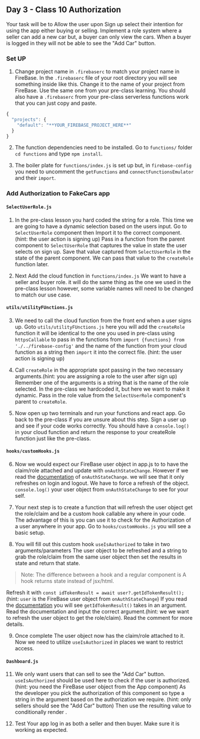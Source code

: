 

## Day 3 - Class 10 Authorization

Your task will be to Allow the user upon Sign up select their intention for using the app either buying or selling. Implement a role system where a seller can add a new car but, a buyer can only view the cars. When a buyer is logged in they will not be able to see the "Add Car" button.

### Set UP
1. Change project name in `.firebaserc`  to match your project name in FireBase. In the `.firebaserc` file of your root directory you will see something inside like this. Change it to the name of your project from FireBase. Use the same one from your pre-class learning. You should also have a `.firebaserc` from your pre-class serverless functions work that you can just copy and paste.

```javascript
{
  "projects": {
    "default": "**YOUR_FIREBASE_PROJECT_HERE**"
  }
}

```

2. The function dependencies need to be installed. Go to `functions/` folder `cd functions` and type `npm install`.

3. The boiler plate for `functions/index.js` is set up but, in `firebase-config` you need to uncomment the `getFunctions` and `connectFunctionsEmulator` and their `import`.

### Add Authorization to FakeCars app

#### `SelectUserRole.js`

1. In the pre-class lesson you hard coded the string for a role. This time we are going to have a dynamic selection based on the users input. Go to `SelectUserRole` component then Import it to the correct component.(hint: the user action is signing up)  Pass in a function from the parent component to `SelectUserRole`  that captures the value in state the user selects on sign up. Save that value captured from `SelectUserRole` in the state of the parent component. We can pass that value to the `createRole` function later.

2. Next Add the cloud function in `functions/index.js` We want to have a seller and buyer role. it will do the same thing as the one we used in the pre-class lesson however, some variable names will need to be changed to match our use case.

#### `utils/utilityFUnctions.js`

3. We need to call the cloud function from the front end when a user signs up. Goto `utils/utilityFUnctions.js` here you will add the `createRole` function it will be identical to the one you used in pre-class using `httpsCallable` to pass in the functions from `import {functions} from './../firebase-config'` and the name of the function from your
cloud function as a string then `import` it into the correct file. (hint: the user action is signing up)

4. Call `createRole` in the appropriate spot passing in the two necessary arguments.(hint: you are assigning a role to the user after sign up) Remember one of the arguments is a string that is the name of the role selected. In the pre-class we hardcoded it, but here we want to make it dynamic. Pass in the role value from the `SelectUserRole` component's parent to `createRole`.

5. Now open up two terminals and run your functions and react app. Go back to the pre-class if you are unsure about this step. Sign a user up and see if your code works correctly. You should have a `console.log()` in your cloud function and return the response to your createRole function just like the pre-class.

#### `hooks/customHooks.js`

6. Now we would expect our FireBase user object in app.js to to have the claim/role attached and update with `onAuthStateChange`. However if we read the [documentation](https://firebase.google.com/docs/reference/js/v8/firebase.auth.Auth#onauthstatechanged) of `onAuthStateChange`. we will see that it only refreshes on login and logout. We have to force a refresh of the object. `console.log()` your user object from `onAuthStateChange` to see for your self.

7. Your next step is to create a function that will refresh the user object get the role/claim and be a custom hook callable any where in your code. The advantage of this is you can use it to check for the Authorization of a user anywhere in your app. Go to `hooks/customHooks.js` you will see a basic setup. 

8. You will fill out this custom hook `useIsAuthorized` to  take in two arguments/parameters The user object to be refreshed and a string to grab the role/claim from the same user object then set the results in state and return that state.

  > Note: The difference between a hook and a regular component is A hook returns state instead of jsx/html.

Refresh it with `const idTokenResult = await user?.getIdTokenResult();` (hint: `user` is the  FireBase user object from `onAuthStateChange`) If you read the [documentation](https://firebase.google.com/docs/reference/js/v8/firebase.User#getidtokenresult)  you will see `getIdTokenResult()` takes in an argument. Read the documentation
and input the correct argument.(hint: we we want to refresh the user object to get the role/claim). Read the comment for more details.

9. Once complete The user object now has the claim/role attached to it. Now we need to utilize `useIsAuthorized` in places we want to restrict access.

#### `Dashboard.js`

11. We only want users that can sell to see the "Add Car" button. `useIsAuthorized` should be used here to check if the user is authorized.(hint: you need the FireBase user object from the App component) As the developer you pick the authorization of this component so type a string in the argument based on the authorization we require. (hint: only sellers should see the "Add Car" button) Then use the resulting value to conditionally render <AddCar/>.

12. Test Your app log in as both a seller and then buyer. Make sure it is working as expected.








